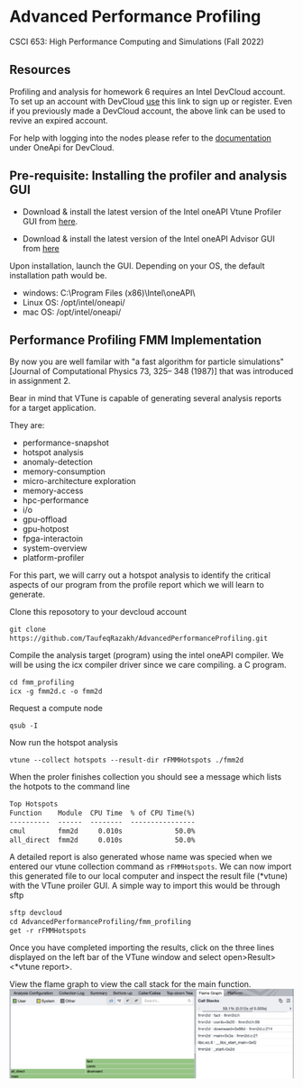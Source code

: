 # Advanced Performance Profiling
CSCI 653: High Performance Computing and Simulations (Fall 2022)

## Resources
Profiling and analysis for homework 6 requires an Intel DevCloud account. To set up an account with DevCloud  [use](https://software.intel.com/devcloud/oneapi) this link to sign up or register. Even if you previously made a DevCloud account, the above link can be used to revive an expired account.

For help with logging into the nodes please refer to the [documentation](https://devcloud.intel.com/oneapi/documentation/connect-with-ssh-linux-macos/) under OneApi for DevCloud.

## Pre-requisite: Installing the profiler and analysis GUI
+ Download & install the latest version of the Intel oneAPI Vtune Profiler GUI from [here](https://www.intel.com/content/www/us/en/developer/tools/oneapi/vtune-profiler-download.html).

+ Download & install the latest version of the Intel oneAPI Advisor GUI from [here](https://www.intel.com/content/www/us/en/developer/articles/tool/oneapi-standalone-components.html#advisor)

Upon installation, launch the GUI. Depending on your OS, the default installation path would be.
- windows: C:\Program Files (x86)\Intel\oneAPI\
- Linux OS: /opt/intel/oneapi/
- mac OS: /opt/intel/oneapi/

## Performance Profiling FMM Implementation

By now you are well familar with "a fast algorithm for particle simulations" [Journal of Computational Physics 73,  325–
348 (1987)] that was introduced in assignment 2. 

Bear in mind that VTune is capable of generating several analysis reports for a target application.

They are:
+ performance-snapshot
+ hotspot analysis
+ anomaly-detection
+ memory-consumption
+ micro-architecture exploration
+ memory-access
+ hpc-performance
+ i/o
+ gpu-offload
+ gpu-hotpost
+ fpga-interactoin
+ system-overview
+ platform-profiler

For this part, we will carry out a hotspot analysis to identify the critical aspects of our program from the profile report which we will learn to generate.

Clone this reposotory to your devcloud account
```
git clone https://github.com/TaufeqRazakh/AdvancedPerformanceProfiling.git
```
Compile the analysis target (program) using the intel oneAPI compiler. We will be using the icx compiler driver since we care compiling. a C program. 
```
cd fmm_profiling
icx -g fmm2d.c -o fmm2d
```
Request a compute node
```
qsub -I
```
Now run the hotspot analysis
```
vtune --collect hotspots --result-dir rFMMHotspots ./fmm2d
```
When the proler finishes collection you should see a message which lists the hotpots to the command line
```
Top Hotspots
Function    Module  CPU Time  % of CPU Time(%)
----------  ------  --------  ----------------
cmul        fmm2d     0.010s             50.0%
all_direct  fmm2d     0.010s             50.0%
```
A detailed report is also generated whose name was specied when we entered  our vtune collection command as `rFMMHotspots`. We can now import this generated file  to our local computer and inspect the result file (*vtune) with the VTune proiler GUI.
A simple way to import this would be through sftp
```
sftp devcloud
cd AdvancedPerformanceProfiling/fmm_profiling
get -r rFMMHotspots
```

Once you have completed importing the results, click on the three lines displayed on the left bar of the VTune window and select open>Result>\<*vtune report>.

View the flame graph to view the call stack for the main function.
![main call stack](img/fmm_flame_graph.png)
